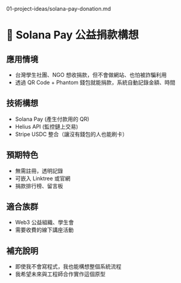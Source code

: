01-project-ideas/solana-pay-donation.md

# 🧡 Solana Pay 公益捐款構想

## 應用情境
- 台灣學生社團、NGO 想收捐款，但不會做網站、也怕被詐騙利用
- 透過 QR Code + Phantom 錢包就能捐款，系統自動記錄金額、時間

## 技術構想
- Solana Pay (產生付款用的 QR)
- Helius API (監控鏈上交易)
- Stripe USDC 整合（讓沒有錢包的人也能刷卡）

## 預期特色
- 無需註冊，透明記錄
- 可嵌入 Linktree 或官網
- 捐款排行榜、留言板

## 適合族群
- Web3 公益組織、學生會
- 需要收費的線下講座活動

## 補充說明
- 即使我不會寫程式，我也能構想整個系統流程
- 我希望未來與工程師合作實作這個原型
